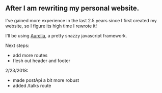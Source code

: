 ## After I am rewriting my personal website.

I've gained more experience in the last 2.5 years since I first created my website, so I figure its high time I rewrote it!

I'll be using [Aurelia](aurelia.io), a pretty snazzy javascript framework.

Next steps:
- add more routes
- flesh out header and footer


2/23/2018:
- made postApi a bit more robust
- added /talks route
